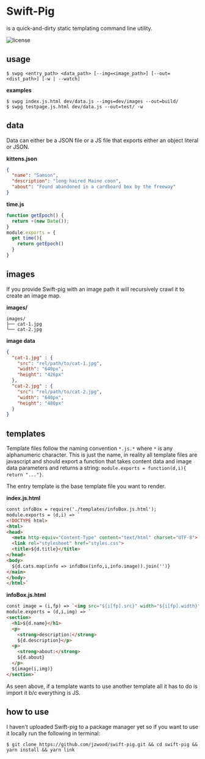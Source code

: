 # Swift-Pig

is a quick-and-dirty static templating command line utility.

![license](https://img.shields.io/github/license/mashape/apistatus.svg?style=for-the-badge)

## usage

```shell
$ swpg <entry_path> <data_path> [--img=<image_path>] [--out=<dist_path>] [-w | --watch]
```

**examples**
```
$ swpg index.js.html dev/data.js --imgs=dev/images --out=build/
$ swpg testpage.js.html dev/data.js --out=test/ -w
```

## data

Data can either be a JSON file or a JS file that exports either an object literal or JSON.

**kittens.json**
```json
{
  "name": "Samson",
  "description": "long haired Maine coon",
  "about": "Found abandoned in a cardboard box by the freeway"
}
```

**time.js**
```js
function getEpoch() {
  return +(new Date());
}
module.exports = {
  get time(){
    return getEpoch()
  }
}
```

## images

If you provide Swift-pig with an image path it will recursively crawl it to create an image map.

**images/**
```
images/
├── cat-1.jpg
└── cat-2.jpg

```

**image data**
```json
{
  "cat-1.jpg" : {
    "src": "rel/path/to/cat-1.jpg",
    "width": "640px",
    "height": "426px"
  },
  "cat-2.jpg" : {
    "src": "rel/path/to/cat-2.jpg",
    "width": "640px",
    "height": "480px"
  }
}
```
## templates

Template files follow the naming convention `*.js.*` where `*` is any alphanumeric character. This is just the name, in reality all template files are javascript and should export a function that takes content data and image data parameters and returns a string: `module.exports = function(d,i){ return "..."}`.

The entry template is the base template file you want to render.

**index.js.html**
```html
const infoBox = require('./templates/infoBox.js.html');
module.exports = (d,i) => `
<!DOCTYPE html>
<html>
<head>
  <meta http-equiv="Content-Type" content="text/html" charset="UTF-8">
  <link rel="stylesheet" href="styles.css">
  <title>${d.title}</title>
</head>
<body>
  ${d.cats.map(info => infoBox(info,i,info.image)).join('')}
</main>
</body>
</html>`
```

**infoBox.js.html**
```html
const image = (i,fp) => `<img src="${i[fp].src}" width="${i[fp].width}" height="${i[fp].height}"/>`
module.exports = (d,i,img) => `
<section>
  <h1>${d.name}</h1>
  <p>
    <strong>description:</strong>
    ${d.description}</p>
  <p>
    <strong>about:</strong>
    ${d.about}
  </p>
  ${image(i,img)}
</section>`
```
As seen above, if a template wants to use another template all it has to do is import it b/c everything is JS.

## how to use

I haven't uploaded Swift-pig to a package manager yet so if you want to use it locally run the following in terminal:

`$ git clone https://github.com/jzwood/swift-pig.git && cd swift-pig && yarn install && yarn link`


